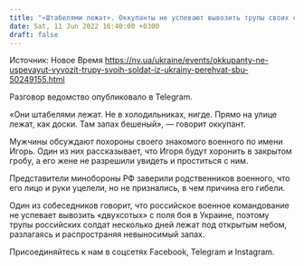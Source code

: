```yaml
---
title: "«Штабелями лежат». Оккупанты не успевают вывозить трупы своих солдат из Украины — перехват СБУ"
date: Sat, 11 Jun 2022 16:40:00 +0300
draft: false
---
```

Источник: Новое Время https://nv.ua/ukraine/events/okkupanty-ne-uspevayut-vyvozit-trupy-svoih-soldat-iz-ukrainy-perehvat-sbu-50249155.html


Разговор ведомство опубликовало в Telegram.

«Они штабелями лежат. Не в холодильниках, нигде. Прямо на улице лежат, как доски. Там запах бешеный», — говорит оккупант.

Мужчины обсуждают похороны своего знакомого военного по имени Игорь. Один из них рассказывает, что Игоря будут хоронить в закрытом гробу, а его жене не разрешили увидеть и проститься с ним.

Представители минобороны РФ заверили родственников военного, что его лицо и руки уцелели, но не признались, в чем причина его гибели.

Один из собеседников говорит, что российское военное командование не успевает вывозить «двухсотых» с поля боя в Украине, поэтому трупы российских солдат несколько дней лежат под открытым небом, разлагаясь и распространяя невыносимый запах.

Присоединяйтесь к нам в соцсетях Facebook, Telegram и Instagram.
